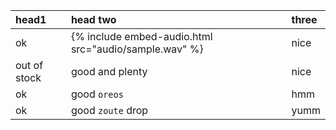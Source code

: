 | head1        | head two                                              | three |
| :----------- | :---------------------------------------------------- | :---- |
| ok           | {% include embed-audio.html src="audio/sample.wav" %} | nice  |
| out of stock | good and plenty                                       | nice  |
| ok           | good `oreos`                                          | hmm   |
| ok           | good `zoute` drop                                     | yumm  |